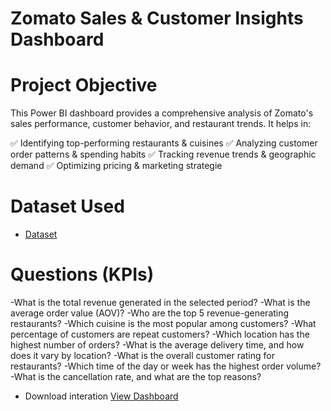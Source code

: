 # Zomato Sales & Customer Insights Dashboard

# Project Objective
This Power BI dashboard provides a comprehensive analysis of Zomato's sales performance, customer behavior, and restaurant trends. It helps in:

✅ Identifying top-performing restaurants & cuisines
✅ Analyzing customer order patterns & spending habits
✅ Tracking revenue trends & geographic demand
✅ Optimizing pricing & marketing strategie

# Dataset Used
- <a href="https://github.com/akash3737aks/Data-Analysis-Zomto-Dashboard">Dataset<a/>

# Questions (KPIs)
-What is the total revenue generated in the selected period? 
-What is the average order value (AOV)? 
-Who are the top 5 revenue-generating restaurants? 
-Which cuisine is the most popular among customers? 
-What percentage of customers are repeat customers? 
-Which location has the highest number of orders? 
-What is the average delivery time, and how does it vary by location? 
-What is the overall customer rating for restaurants? 
-Which time of the day or week has the highest order volume? 
-What is the cancellation rate, and what are the top reasons? 

- Download interation <a href="https://github.com/akash3737aks/Data-Analysis-Zomto-Dashboard/blob/main/Dashboard%20Image.png"> View Dashboard<a/>
